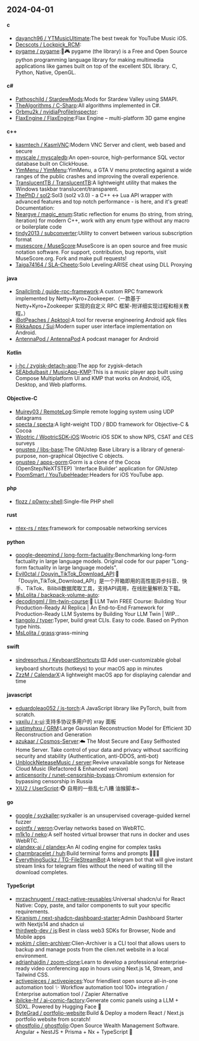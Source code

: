 ## 2024-04-01
#### c
* [dayanch96 / YTMusicUltimate](https://github.com/dayanch96/YTMusicUltimate):The best tweak for YouTube Music iOS.
* [Decscots / Lockpick_RCM](https://github.com/Decscots/Lockpick_RCM):
* [pygame / pygame](https://github.com/pygame/pygame):🐍🎮 pygame (the library) is a Free and Open Source python programming language library for making multimedia applications like games built on top of the excellent SDL library. C, Python, Native, OpenGL.
#### c#
* [Pathoschild / StardewMods](https://github.com/Pathoschild/StardewMods):Mods for Stardew Valley using SMAPI.
* [TheAlgorithms / C-Sharp](https://github.com/TheAlgorithms/C-Sharp):All algorithms implemented in C#.
* [Orbmu2k / nvidiaProfileInspector](https://github.com/Orbmu2k/nvidiaProfileInspector):
* [FlaxEngine / FlaxEngine](https://github.com/FlaxEngine/FlaxEngine):Flax Engine – multi-platform 3D game engine
#### c++
* [kasmtech / KasmVNC](https://github.com/kasmtech/KasmVNC):Modern VNC Server and client, web based and secure
* [myscale / myscaledb](https://github.com/myscale/myscaledb):An open-source, high-performance SQL vector database built on ClickHouse.
* [YimMenu / YimMenu](https://github.com/YimMenu/YimMenu):YimMenu, a GTA V menu protecting against a wide ranges of the public crashes and improving the overall experience.
* [TranslucentTB / TranslucentTB](https://github.com/TranslucentTB/TranslucentTB):A lightweight utility that makes the Windows taskbar translucent/transparent.
* [ThePhD / sol2](https://github.com/ThePhD/sol2):Sol3 (sol2 v3.0) - a C++ <-> Lua API wrapper with advanced features and top notch performance - is here, and it's great! Documentation:
* [Neargye / magic_enum](https://github.com/Neargye/magic_enum):Static reflection for enums (to string, from string, iteration) for modern C++, work with any enum type without any macro or boilerplate code
* [tindy2013 / subconverter](https://github.com/tindy2013/subconverter):Utility to convert between various subscription format
* [musescore / MuseScore](https://github.com/musescore/MuseScore):MuseScore is an open source and free music notation software. For support, contribution, bug reports, visit MuseScore.org. Fork and make pull requests!
* [Taiga74164 / SLA-Cheeto](https://github.com/Taiga74164/SLA-Cheeto):Solo Leveling:ARISE cheat using DLL Proxying
#### java
* [Snailclimb / guide-rpc-framework](https://github.com/Snailclimb/guide-rpc-framework):A custom RPC framework implemented by Netty+Kyro+Zookeeper.（一款基于 Netty+Kyro+Zookeeper 实现的自定义 RPC 框架-附详细实现过程和相关教程。）
* [iBotPeaches / Apktool](https://github.com/iBotPeaches/Apktool):A tool for reverse engineering Android apk files
* [RikkaApps / Sui](https://github.com/RikkaApps/Sui):Modern super user interface implementation on Android.
* [AntennaPod / AntennaPod](https://github.com/AntennaPod/AntennaPod):A podcast manager for Android
#### Kotlin
* [j-hc / zygisk-detach-app](https://github.com/j-hc/zygisk-detach-app):The app for zygisk-detach
* [SEAbdulbasit / MusicApp-KMP](https://github.com/SEAbdulbasit/MusicApp-KMP):This is a music player app built using Compose Multiplatform UI and KMP that works on Android, iOS, Desktop, and Web platforms.
#### Objective-C
* [Muirey03 / RemoteLog](https://github.com/Muirey03/RemoteLog):Simple remote logging system using UDP datagrams
* [specta / specta](https://github.com/specta/specta):A light-weight TDD / BDD framework for Objective-C & Cocoa
* [Wootric / WootricSDK-iOS](https://github.com/Wootric/WootricSDK-iOS):Wootric iOS SDK to show NPS, CSAT and CES surveys
* [gnustep / libs-base](https://github.com/gnustep/libs-base):The GNUstep Base Library is a library of general-purpose, non-graphical Objective C objects.
* [gnustep / apps-gorm](https://github.com/gnustep/apps-gorm):Gorm is a clone of the Cocoa (OpenStep/NeXTSTEP) `Interface Builder' application for GNUstep
* [PoomSmart / YouTubeHeader](https://github.com/PoomSmart/YouTubeHeader):Headers for iOS YouTube app.
#### php
* [flozz / p0wny-shell](https://github.com/flozz/p0wny-shell):Single-file PHP shell
#### rust
* [ntex-rs / ntex](https://github.com/ntex-rs/ntex):framework for composable networking services
#### python
* [google-deepmind / long-form-factuality](https://github.com/google-deepmind/long-form-factuality):Benchmarking long-form factuality in large language models. Original code for our paper "Long-form factuality in large language models".
* [Evil0ctal / Douyin_TikTok_Download_API](https://github.com/Evil0ctal/Douyin_TikTok_Download_API):🚀「Douyin_TikTok_Download_API」是一个开箱即用的高性能异步抖音、快手、TikTok、Bilibili数据爬取工具，支持API调用，在线批量解析及下载。
* [MsLolita / backpack-volume-auto](https://github.com/MsLolita/backpack-volume-auto):
* [decodingml / llm-twin-course](https://github.com/decodingml/llm-twin-course):🤖 LLM Twin FREE Course: Building Your Production-Ready AI Replica | An End-to-End Framework for Production-Ready LLM Systems by Building Your LLM Twin | WIP...
* [tiangolo / typer](https://github.com/tiangolo/typer):Typer, build great CLIs. Easy to code. Based on Python type hints.
* [MsLolita / grass](https://github.com/MsLolita/grass):grass-mining
#### swift
* [sindresorhus / KeyboardShortcuts](https://github.com/sindresorhus/KeyboardShortcuts):⌨️ Add user-customizable global keyboard shortcuts (hotkeys) to your macOS app in minutes
* [ZzzM / CalendarX](https://github.com/ZzzM/CalendarX):A lightweight macOS app for displaying calendar and time
#### javascript
* [eduardoleao052 / js-torch](https://github.com/eduardoleao052/js-torch):A JavaScript library like PyTorch, built from scratch.
* [vaxilu / x-ui](https://github.com/vaxilu/x-ui):支持多协议多用户的 xray 面板
* [justimyhxu / GRM](https://github.com/justimyhxu/GRM):Large Gaussian Reconstruction Model for Efficient 3D Reconstruction and Generation
* [azukaar / Cosmos-Server](https://github.com/azukaar/Cosmos-Server):☁️ The Most Secure and Easy Selfhosted Home Server. Take control of your data and privacy without sacrificing security and stability (Authentication, anti-DDOS, anti-bot)
* [UnblockNeteaseMusic / server](https://github.com/UnblockNeteaseMusic/server):Revive unavailable songs for Netease Cloud Music (Refactored & Enhanced version)
* [anticensority / runet-censorship-bypass](https://github.com/anticensority/runet-censorship-bypass):Chromium extension for bypassing censorship in Russia
* [XIU2 / UserScript](https://github.com/XIU2/UserScript):🐵 自用的一些乱七八糟 油猴脚本~
#### go
* [google / syzkaller](https://github.com/google/syzkaller):syzkaller is an unsupervised coverage-guided kernel fuzzer
* [pojntfx / weron](https://github.com/pojntfx/weron):Overlay networks based on WebRTC.
* [m1k1o / neko](https://github.com/m1k1o/neko):A self hosted virtual browser that runs in docker and uses WebRTC.
* [plandex-ai / plandex](https://github.com/plandex-ai/plandex):An AI coding engine for complex tasks
* [charmbracelet / huh](https://github.com/charmbracelet/huh):Build terminal forms and prompts 🤷🏻‍♀️
* [EverythingSuckz / TG-FileStreamBot](https://github.com/EverythingSuckz/TG-FileStreamBot):A telegram bot that will give instant stream links for telegram files without the need of waiting till the download completes.
#### TypeScript
* [mrzachnugent / react-native-reusables](https://github.com/mrzachnugent/react-native-reusables):Universal shadcn/ui for React Native: Copy, paste, and tailor components to suit your specific requirements.
* [Kiranism / next-shadcn-dashboard-starter](https://github.com/Kiranism/next-shadcn-dashboard-starter):Admin Dashboard Starter with Nextjs14 and shadcn ui
* [thirdweb-dev / js](https://github.com/thirdweb-dev/js):Best in class web3 SDKs for Browser, Node and Mobile apps
* [wokim / clien-archiver](https://github.com/wokim/clien-archiver):Clien-Archiver is a CLI tool that allows users to backup and manage posts from the clien.net website in a local environment.
* [adrianhajdin / zoom-clone](https://github.com/adrianhajdin/zoom-clone):Learn to develop a professional enterprise-ready video conferencing app in hours using Next.js 14, Stream, and Tailwind CSS.
* [activepieces / activepieces](https://github.com/activepieces/activepieces):Your friendliest open source all-in-one automation tool ✨ Workflow automation tool 100+ integration / Enterprise automation tool / Zapier Alternative
* [jbilcke-hf / ai-comic-factory](https://github.com/jbilcke-hf/ai-comic-factory):Generate comic panels using a LLM + SDXL. Powered by Hugging Face 🤗
* [ByteGrad / portfolio-website](https://github.com/ByteGrad/portfolio-website):Build & Deploy a modern React / Next.js portfolio website from scratch!
* [ghostfolio / ghostfolio](https://github.com/ghostfolio/ghostfolio):Open Source Wealth Management Software. Angular + NestJS + Prisma + Nx + TypeScript 🤍
